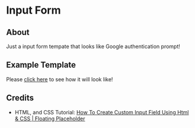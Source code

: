 # Input Form

## About
Just a input form tempate that looks like Google authentication prompt!

## Example Template

Please [click here](https://raymond-1227.github.io/input-form) to see how it will look like!

## Credits

 - HTML, and CSS Tutorial: [How To Create Custom Input Field Using Html & CSS | Floating Placeholder](https://www.youtube.com/watch?v=IvW904CCnFs)
